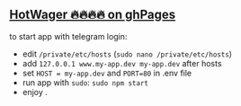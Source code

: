 ## [HotWager 🔥🔥🔥🔥 on ghPages ](https://chlenc.github.io/hotwager/)
to start app with telegram login:
 - edit `/private/etc/hosts` (`sudo nano /private/etc/hosts`)
 - add `127.0.0.1 www.my-app.dev my-app.dev` after hosts
 - set `HOST = my-app.dev` and `PORT=80` in .env file
 - run app with `sudo`: `sudo npm start`
 - enjoy
.